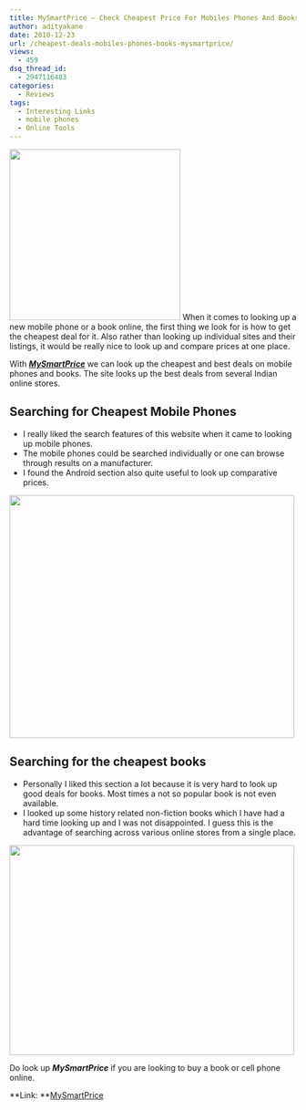 ```yaml
---
title: MySmartPrice – Check Cheapest Price For Mobiles Phones And Books
author: adityakane
date: 2010-12-23
url: /cheapest-deals-mobiles-phones-books-mysmartprice/
views:
  - 459
dsq_thread_id:
  - 2947116483
categories:
  - Reviews
tags:
  - Interesting Links
  - mobile phones
  - Online Tools
---
```

<a href="http://devilsworkshop.org/cheapest-deals-mobiles-phones-books-mysmartprice/mysmartprice/" rel="attachment wp-att-35041"><img class="size-full wp-image-35041 alignright" title="MySmartPrice" src="http://cdn.devilsworkshop.org/files/2010/12/MySmartPrice.png" alt="" width="300" height="300" /></a> When it comes to looking up a new mobile phone or a book online, the first thing we look for is how to get the cheapest deal for it. Also rather than looking up individual sites and their listings, it would be really nice to look up and compare prices at one place.

With ***<a href="http://www.mysmartprice.com" onclick="_gaq.push(['_trackEvent', 'outbound-article', 'http://www.mysmartprice.com', 'MySmartPrice']);" >MySmartPrice</a>*** we can look up the cheapest and best deals on mobile phones and books. The site looks up the best deals from several Indian online stores.

## Searching for Cheapest Mobile Phones

  * I really liked the search features of this website when it came to looking up mobile phones.
  * The mobile phones could be searched individually or one can browse through results on a manufacturer.
  * I found the Android section also quite useful to look up comparative prices.

<a href="http://devilsworkshop.org/cheapest-deals-mobiles-phones-books-mysmartprice/android_mysmartprice/" rel="attachment wp-att-35044"><img class="alignnone size-full wp-image-35044" title="android_mysmartprice" src="http://cdn.devilsworkshop.org/files/2010/12/android_mysmartprice.png" alt="" width="500" height="426" /></a>

## Searching for the cheapest books

  * Personally I liked this section a lot because it is very hard to look up good deals for books. Most times a not so popular book is not even available.
  * I looked up some history related non-fiction books which I have had a hard time looking up and I was not disappointed. I guess this is the advantage of searching across various online stores from a single place.

<a href="http://devilsworkshop.org/cheapest-deals-mobiles-phones-books-mysmartprice/books_mysmartprice/" rel="attachment wp-att-35047"><img class="alignnone size-full wp-image-35047" title="books_mysmartprice" src="http://cdn.devilsworkshop.org/files/2010/12/books_mysmartprice.png" alt="" width="500" height="368" /></a>

Do look up ***MySmartPrice*** if you are looking to buy a book or cell phone online.

**Link: **<a href="http://www.mysmartprice.com" onclick="_gaq.push(['_trackEvent', 'outbound-article', 'http://www.mysmartprice.com', 'MySmartPrice']);" >MySmartPrice</a>
